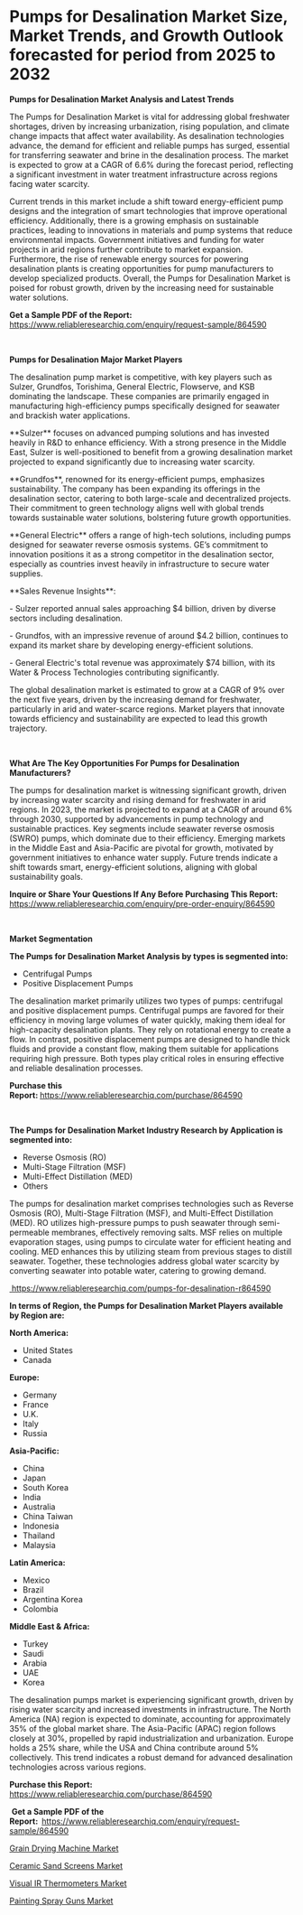 <p><h1>Pumps for Desalination Market Size, Market Trends, and Growth Outlook forecasted for period from 2025 to 2032</h1></p><p><strong>Pumps for Desalination Market Analysis and Latest Trends</strong></p>
<p><p>The Pumps for Desalination Market is vital for addressing global freshwater shortages, driven by increasing urbanization, rising population, and climate change impacts that affect water availability. As desalination technologies advance, the demand for efficient and reliable pumps has surged, essential for transferring seawater and brine in the desalination process. The market is expected to grow at a CAGR of 6.6% during the forecast period, reflecting a significant investment in water treatment infrastructure across regions facing water scarcity.</p><p>Current trends in this market include a shift toward energy-efficient pump designs and the integration of smart technologies that improve operational efficiency. Additionally, there is a growing emphasis on sustainable practices, leading to innovations in materials and pump systems that reduce environmental impacts. Government initiatives and funding for water projects in arid regions further contribute to market expansion. Furthermore, the rise of renewable energy sources for powering desalination plants is creating opportunities for pump manufacturers to develop specialized products. Overall, the Pumps for Desalination Market is poised for robust growth, driven by the increasing need for sustainable water solutions.</p></p>
<p><strong>Get a Sample PDF of the Report:&nbsp;</strong> <a href="https://www.reliableresearchiq.com/enquiry/request-sample/864590?utm_campaign=1842&utm_medium=2&utm_source=Github&utm_content=ia&utm_term=19022025&utm_id=pumps-for-desalination">https://www.reliableresearchiq.com/enquiry/request-sample/864590</a></p>
<p>&nbsp;</p>
<p><strong>Pumps for Desalination Major Market Players</strong></p>
<p><p>The desalination pump market is competitive, with key players such as Sulzer, Grundfos, Torishima, General Electric, Flowserve, and KSB dominating the landscape. These companies are primarily engaged in manufacturing high-efficiency pumps specifically designed for seawater and brackish water applications.</p><p>**Sulzer** focuses on advanced pumping solutions and has invested heavily in R&D to enhance efficiency. With a strong presence in the Middle East, Sulzer is well-positioned to benefit from a growing desalination market projected to expand significantly due to increasing water scarcity.</p><p>**Grundfos**, renowned for its energy-efficient pumps, emphasizes sustainability. The company has been expanding its offerings in the desalination sector, catering to both large-scale and decentralized projects. Their commitment to green technology aligns well with global trends towards sustainable water solutions, bolstering future growth opportunities.</p><p>**General Electric** offers a range of high-tech solutions, including pumps designed for seawater reverse osmosis systems. GE’s commitment to innovation positions it as a strong competitor in the desalination sector, especially as countries invest heavily in infrastructure to secure water supplies.</p><p>**Sales Revenue Insights**: </p><p>- Sulzer reported annual sales approaching $4 billion, driven by diverse sectors including desalination.</p><p>- Grundfos, with an impressive revenue of around $4.2 billion, continues to expand its market share by developing energy-efficient solutions.</p><p>- General Electric's total revenue was approximately $74 billion, with its Water & Process Technologies contributing significantly.</p><p>The global desalination market is estimated to grow at a CAGR of 9% over the next five years, driven by the increasing demand for freshwater, particularly in arid and water-scarce regions. Market players that innovate towards efficiency and sustainability are expected to lead this growth trajectory.</p></p>
<p>&nbsp;</p>
<p><strong>What Are The Key Opportunities For Pumps for Desalination Manufacturers?</strong></p>
<p><p>The pumps for desalination market is witnessing significant growth, driven by increasing water scarcity and rising demand for freshwater in arid regions. In 2023, the market is projected to expand at a CAGR of around 6% through 2030, supported by advancements in pump technology and sustainable practices. Key segments include seawater reverse osmosis (SWRO) pumps, which dominate due to their efficiency. Emerging markets in the Middle East and Asia-Pacific are pivotal for growth, motivated by government initiatives to enhance water supply. Future trends indicate a shift towards smart, energy-efficient solutions, aligning with global sustainability goals.</p></p>
<p><strong>Inquire or Share Your Questions If Any Before Purchasing This Report:</strong> <a href="https://www.reliableresearchiq.com/enquiry/pre-order-enquiry/864590?utm_campaign=1842&utm_medium=2&utm_source=Github&utm_content=ia&utm_term=19022025&utm_id=pumps-for-desalination">https://www.reliableresearchiq.com/enquiry/pre-order-enquiry/864590</a></p>
<p>&nbsp;</p>
<p><strong>Market Segmentation</strong></p>
<p><strong>The Pumps for Desalination Market Analysis by types is segmented into:</strong></p>
<p><ul><li>Centrifugal Pumps</li><li>Positive Displacement Pumps</li></ul></p>
<p><p>The desalination market primarily utilizes two types of pumps: centrifugal and positive displacement pumps. Centrifugal pumps are favored for their efficiency in moving large volumes of water quickly, making them ideal for high-capacity desalination plants. They rely on rotational energy to create a flow. In contrast, positive displacement pumps are designed to handle thick fluids and provide a constant flow, making them suitable for applications requiring high pressure. Both types play critical roles in ensuring effective and reliable desalination processes.</p></p>
<p><strong>Purchase this Report:&nbsp;</strong><a href="https://www.reliableresearchiq.com/purchase/864590?utm_campaign=1842&utm_medium=2&utm_source=Github&utm_content=ia&utm_term=19022025&utm_id=pumps-for-desalination">https://www.reliableresearchiq.com/purchase/864590</a></p>
<p>&nbsp;</p>
<p><strong>The Pumps for Desalination Market Industry Research by Application is segmented into:</strong></p>
<p><ul><li>Reverse Osmosis (RO)</li><li>Multi-Stage Filtration (MSF)</li><li>Multi-Effect Distillation (MED)</li><li>Others</li></ul></p>
<p><p>The pumps for desalination market comprises technologies such as Reverse Osmosis (RO), Multi-Stage Filtration (MSF), and Multi-Effect Distillation (MED). RO utilizes high-pressure pumps to push seawater through semi-permeable membranes, effectively removing salts. MSF relies on multiple evaporation stages, using pumps to circulate water for efficient heating and cooling. MED enhances this by utilizing steam from previous stages to distill seawater. Together, these technologies address global water scarcity by converting seawater into potable water, catering to growing demand.</p></p>
<p><a href="https://www.reliableresearchiq.com/pumps-for-desalination-r864590?utm_campaign=1842&utm_medium=2&utm_source=Github&utm_content=ia&utm_term=19022025&utm_id=pumps-for-desalination">&nbsp;https://www.reliableresearchiq.com/pumps-for-desalination-r864590</a></p>
<p><strong>In terms of Region, the Pumps for Desalination Market Players available by Region are:</strong></p>
<p>
    <p> <strong> North America: </strong>
        <ul>
            <li>United States</li>
            <li>Canada</li>
        </ul>
        </p> 
    <p> <strong> Europe: </strong>
        <ul>
            <li>Germany</li>
            <li>France</li>
            <li>U.K.</li>
            <li>Italy</li>
            <li>Russia</li>
        </ul>
        </p> 
    <p> <strong> Asia-Pacific: </strong>
        <ul>
            <li>China</li>
            <li>Japan</li>
            <li>South Korea</li>
            <li>India</li>
            <li>Australia</li>
            <li>China Taiwan</li>
            <li>Indonesia</li>
            <li>Thailand</li>
            <li>Malaysia</li>
        </ul>
        </p> 
    <p> <strong> Latin America: </strong>
        <ul>
            <li>Mexico</li>
            <li>Brazil</li>
            <li>Argentina Korea</li>
            <li>Colombia</li>
        </ul>
        </p> 
    <p> <strong> Middle East & Africa: </strong>
        <ul>
            <li>Turkey</li>
            <li>Saudi</li>
            <li>Arabia</li>
            <li>UAE</li>
            <li>Korea</li>
        </ul>
    </p>
    </p>
<p><p>The desalination pumps market is experiencing significant growth, driven by rising water scarcity and increased investments in infrastructure. The North America (NA) region is expected to dominate, accounting for approximately 35% of the global market share. The Asia-Pacific (APAC) region follows closely at 30%, propelled by rapid industrialization and urbanization. Europe holds a 25% share, while the USA and China contribute around 5% collectively. This trend indicates a robust demand for advanced desalination technologies across various regions.</p></p>
<p><strong>Purchase this Report: </strong><a href="https://www.reliableresearchiq.com/purchase/864590?utm_campaign=1842&utm_medium=2&utm_source=Github&utm_content=ia&utm_term=19022025&utm_id=pumps-for-desalination">https://www.reliableresearchiq.com/purchase/864590</a></p>
<p>&nbsp;<strong>Get a Sample PDF of the Report:&nbsp;&nbsp;</strong><a href="https://www.reliableresearchiq.com/enquiry/request-sample/864590?utm_campaign=1842&utm_medium=2&utm_source=Github&utm_content=ia&utm_term=19022025&utm_id=pumps-for-desalination">https://www.reliableresearchiq.com/enquiry/request-sample/864590</a></p>
<p><strong></strong></p>
<p><p><a href="https://github.com/kukolkasimo5/Market-Research-Report-List-1/blob/main/grain-drying-machine-market.md?utm_campaign=1842&utm_medium=2&utm_source=Github&utm_content=ia&utm_term=19022025&utm_id=pumps-for-desalination">Grain Drying Machine Market</a></p><p><a href="https://github.com/shafriusizi/Market-Research-Report-List-1/blob/main/ceramic-sand-screens-market.md?utm_campaign=1842&utm_medium=2&utm_source=Github&utm_content=ia&utm_term=19022025&utm_id=pumps-for-desalination">Ceramic Sand Screens Market</a></p><p><a href="https://github.com/mqhayigurbaj/Market-Research-Report-List-1/blob/main/visual-ir-thermometers-market.md?utm_campaign=1842&utm_medium=2&utm_source=Github&utm_content=ia&utm_term=19022025&utm_id=pumps-for-desalination">Visual IR Thermometers Market</a></p><p><a href="https://github.com/mudgeadamsvx/Market-Research-Report-List-1/blob/main/painting-spray-guns-market.md?utm_campaign=1842&utm_medium=2&utm_source=Github&utm_content=ia&utm_term=19022025&utm_id=pumps-for-desalination">Painting Spray Guns Market</a></p></p>